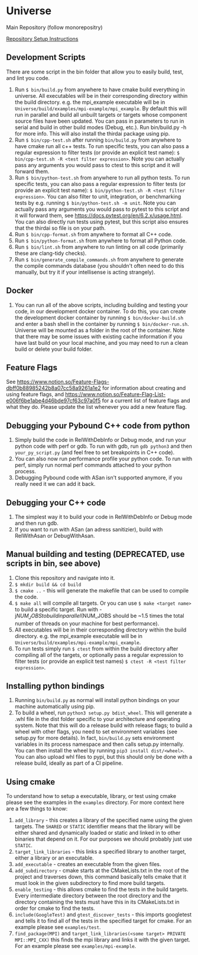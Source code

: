 # Universe 
Main Repository (follow monorepositry) 

[Repository Setup Instructions](https://www.notion.so/Universe-Setup-ed71176c2cf44b038ece8aee9fb64d35)

## Development Scripts
There are some script in the bin folder that allow you to easily build, test,
and lint you code.
1. Run `$ bin/build.py` from anywhere to have cmake build everything in universe.
All executables will be in their corresponding directory within the build 
directory. e.g. the mpi_example executable will be in 
`Universe/build/examples/mpi-example/mpi_example`. By default this will
run in parallel and build all unbuilt targets or targets whose component source
files have been updated. You can pass in parameters to run in serial and
build in other build modes (Debug, etc.). Run bin/build.py -h for more info. 
This will also install the thirdai package using pip.
2. Run `$ bin/cpp-test.sh` after running `bin/build.py` from anywhere to have 
cmake run all c++ tests. To run specific tests, you can also pass a regular 
expression to filter tests (or provide an explicit test name):
`$ bin/cpp-test.sh -R <test filter expression>`.
Note you can actually pass any arguments you would pass to ctest to this
script and it will forward them. 
3. Run `$ bin/python-test.sh` from anywhere to run all python tests. To run specific
tests, you can also pass a regular expression to filter tests 
(or provide an explicit test name):
`$ bin/python-test.sh -R <test filter expression>`.
You can also filter to unit, integration, or benchmarking tests by e.g. running 
`$ bin/python-test.sh -m unit`.
Note you can actually pass any arguments you would pass to pytest to this
script and it will forward them, see https://docs.pytest.org/en/6.2.x/usage.html.
You can also directly run tests using pytest, but this script also ensures
that the thirdai so file is on your path. 
3. Run `$ bin/cpp-format.sh` from anywhere to format all C++ code.
4. Run `$ bin/python-format.sh` from anywhere to format all Python code.
4. Run `$ bin/lint.sh` from anywhere to run linting on all code (primarily 
these are clang-tidy checks).
5. Run `$ bin/generate_compile_commands.sh` from anywhere to generate the compile
commands database (you shouldn't often need to do this manually, but try it
if your intellisense is acting strangely).

## Docker
1. You can run all of the above scripts, including building and testing your
code, in our development docker container. To do this, you can create the 
development docker container by running `$ bin/docker-build.sh` and enter
a bash shell in the container by running `$ bin/docker-run.sh`. Universe will
be mounted as a folder in the root of the container. Note that there may be 
some issues with existing cache information if you have last build on your local
machine, and you may need to run a clean build or delete your build folder.

## Feature Flags
See https://www.notion.so/Feature-Flags-dbff0b88985242b8a07cc58a9261a1e2 for
information about creating and using feature flags, and 
https://www.notion.so/Feature-Flag-List-e006f6be1abe4d46bde97cf63c97a0f5
for a current list of feature flags and what they do. Please update the list
whenever you add a new feature flag.

## Debugging your Pybound C++ code from python
1. Simply build the code in RelWithDebInfo or Debug mode, and
run your python code with perf or gdb. To run with gdb, run `gdb python3` and then
`your_py_script.py` (and feel free to set breakpoints in C++ code). 
2. You can also now run performance profile your python code. To run with
perf, simply run normal perf commands attached to your python process. 
2. Debugging Pybound code with ASan isn't supported anymore, if you really need
it we can add it back.

## Debugging your C++ code
1. The simplest way it to build your code in RelWithDebInfo or Debug mode and 
then run gdb.
2. If you want to run with ASan (an adress sanitizier), build with RelWithAsan
or DebugWithAsan.

## Manual building and testing (DEPRECATED, use scripts in bin, see above)
1. Clone this repository and navigate into it.
2. `$ mkdir build && cd build`
3. `$ cmake ..` - this will generate the makefile that can be used to compile the code. 
4. `$ make all` will compile all targets. Or you can use `$ make <target name>` to build a specific target. Run with -j$NUM_JOBS
to build in parallel ($NUM_JOBS should be ~1.5 times the total number of threads on your machine
for best performance).
5. All executables will be in their corresponding directory within the build directory. e.g. the mpi_example executable will be in `Universe/build/examples/mpi-example/mpi_example`.
6. To run tests simply run `$ ctest` from within the build directory after compiling all of the targets, or optionally pass a regular expression to filter tests (or provide an explicit test names) `$ ctest -R <test filter expression>`. 

## Installing python bindings
1. Running `bin/build.py` as normal will install python bindings on your machine
automatically using pip.
2. To build a wheel, run `python3 setup.py bdist_wheel`. This will generate a
.whl file in the dist folder specific to your architecture and operating system.
Note that this will do a release build with release flags; to build a wheel
with other flags, you need to set environment variables (see setup.py for more
details). In fact, `bin/build.py` sets environment variables in its process 
namespace and then calls setup.py internally. You can then install 
the wheel by running `pip3 install dist/<wheel>`. You can also upload whl files
to pypi, but this should only be done with a release build, ideally as part of
a CI pipeline.

## Using cmake
To understand how to setup a executable, library, or test using cmake please see the examples in the `examples` directory. For more context here are a few things to know: 
1. `add_library` - this creates a library of the specified name using the given targets. The `SHARED` or `STATIC` identifier means that the library will be either shared and dynamically loaded or static and linked in to other binaries that depend on it. For our purposes we should probably just use `STATIC`. 
2. `target_link_libraries` - this links a specified library to another target, either a library or an executable.
3. `add_executable` - creates an executable from the given files. 
4. `add_subdirectory` - cmake starts at the CMakeLists.txt in the root of the project and traverses down, this command basically tells cmake that it must look in the given subdirectory to find more build targets. 
5. `enable_testing` - this allows cmake to find the tests in the build targets. Every intermediate directory between the root directory and the directory containing the tests must have this in its CMakeLists.txt in order for cmake to find the tests. 
6. `include(GoogleTest)` and `gtest_discover_tests` - this imports googletest and tells it to find all of the tests in the specified target for cmake. For an example please see `examples/test`.
7. `find_package(MPI)` and `target_link_libraries(<some target> PRIVATE MPI::MPI_CXX)` this finds the mpi library and links it with the given target. For an example please see `examples/mpi-example`.